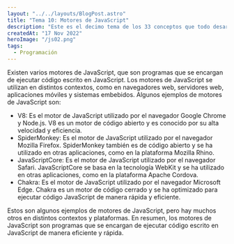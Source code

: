 ```yaml
---
layout: "../../layouts/BlogPost.astro"
title: "Tema 10: Motores de JavaScript"
description: "Este es el decimo tema de los 33 conceptos que todo desarrollador de JS debe conocer"
createdAt: "17 Nov 2022"
heroImage: "/js02.png"
tags:
  - Programación
---
```


Existen varios motores de JavaScript, que son programas que se encargan de ejecutar código escrito en JavaScript. Los motores de JavaScript se utilizan en distintos contextos, como en navegadores web, servidores web, aplicaciones móviles y sistemas embebidos. Algunos ejemplos de motores de JavaScript son:

- V8: Es el motor de JavaScript utilizado por el navegador Google Chrome y Node.js. V8 es un motor de código abierto y es conocido por su alta velocidad y eficiencia.
- SpiderMonkey: Es el motor de JavaScript utilizado por el navegador Mozilla Firefox. SpiderMonkey también es de código abierto y se ha utilizado en otras aplicaciones, como en la plataforma Mozilla Rhino.
- JavaScriptCore: Es el motor de JavaScript utilizado por el navegador Safari. JavaScriptCore se basa en la tecnología WebKit y se ha utilizado en otras aplicaciones, como en la plataforma Apache Cordova.
- Chakra: Es el motor de JavaScript utilizado por el navegador Microsoft Edge. Chakra es un motor de código cerrado y se ha optimizado para ejecutar código JavaScript de manera rápida y eficiente.

Estos son algunos ejemplos de motores de JavaScript, pero hay muchos otros en distintos contextos y plataformas. En resumen, los motores de JavaScript son programas que se encargan de ejecutar código escrito en JavaScript de manera eficiente y rápida.
